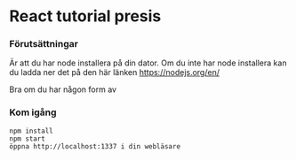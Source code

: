 # React tutorial presis

### Förutsättningar 
Är att du har node installera på din dator.
Om du inte har node installera kan du ladda ner det på den här länken https://nodejs.org/en/

Bra om du har någon form av

### Kom igång
 
```
npm install
npm start
öppna http://localhost:1337 i din webläsare
```
